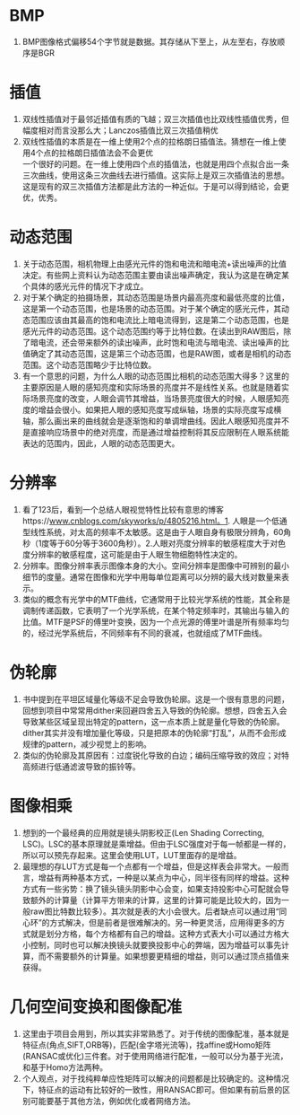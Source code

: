 # BMP
1. BMP图像格式偏移54个字节就是数据。其存储从下至上，从左至右，存放顺序是BGR  
# 插值
1. 双线性插值对于最邻近插值有质的飞越；双三次插值也比双线性插值优秀，但幅度相对而言没那么大；Lanczos插值比双三次插值稍优  
2. 双线性插值的本质是在一维上使用2个点的拉格朗日插值法。猜想在一维上使用4个点的拉格朗日插值法会不会更优  
   一个很好的问题。在一维上使用四个点的插值法，也就是用四个点拟合出一条三次曲线，使用这条三次曲线去进行插值。这实际上是双三次插值法的思想。这是现有的双三次插值方法都是此方法的一种近似。于是可以得到结论，会更优，优秀。
# 动态范围
1. 关于动态范围，相机物理上由感光元件的饱和电流和暗电流+读出噪声的比值决定。有些网上资料认为动态范围主要由读出噪声确定，我认为这是在确定某个具体的感光元件的情况下才成立。 
2. 对于某个确定的拍摄场景，其动态范围是场景内最高亮度和最低亮度的比值，这是第一个动态范围，也是场景的动态范围。对于某个确定的感光元件，其动态范围应该由其最高的饱和电流比上暗电流得到，这是第二个动态范围，也是感光元件的动态范围。这个动态范围约等于比特位数。在读出到RAW图后，除了暗电流，还会带来额外的读出噪声，此时饱和电流与暗电流、读出噪声的比值确定了其动态范围，这是第三个动态范围，也是RAW图，或者是相机的动态范围。这个动态范围略少于比特位数。 
3. 有一个意思的问题，为什么人眼的动态范围比相机的动态范围大得多？这里的主要原因是人眼的感知亮度和实际场景的亮度并不是线性关系。也就是随着实际场景亮度的改变，人眼会调节其增益，当场景亮度很大的时候，人眼感知亮度的增益会很小。如果把人眼的感知亮度写成纵轴，场景的实际亮度写成横轴，那么画出来的曲线就会是逐渐饱和的单调增曲线。因此人眼感知亮度并不是直接响应场景中的绝对亮度，而是通过增益控制将其反应限制在人眼系统能表达的范围内，因此，人眼的动态范围更大。 
# 分辨率
1. 看了123后，看到一个总结人眼视觉特性比较有意思的博客https://www.cnblogs.com/skyworks/p/4805216.html。1. 人眼是一个低通型线性系统，对太高的频率不太敏感。这是由于人眼自身有极限分辨角，60角秒（1度等于60分等于3600角秒）。2.人眼对亮度分辨率的敏感程度大于对色度分辨率的敏感程度，这可能是由于人眼生物细胞特性决定的。  
2. 分辨率。图像分辨率表示图像本身的大小。空间分辨率是图像中可辨别的最小细节的度量。通常在图像和光学中用每单位距离可以分辨的最大线对数量来表示。 
3. 类似的概念有光学中的MTF曲线，它通常用于比较光学系统的性能，其全称是调制传递函数，它表明了一个光学系统，在某个特定频率时，其输出与输入的比值。MTF是PSF的傅里叶变换，因为一个点光源的傅里叶谱是所有频率均匀的，经过光学系统后，不同频率有不同的衰减，也就组成了MTF曲线。 
# 伪轮廓
1. 书中提到在平坦区域量化等级不足会导致伪轮廓。这是一个很有意思的问题，回想到项目中常常用dither来回避四舍五入导致的伪轮廓。想想，四舍五入会导致某些区域呈现出特定的pattern，这一点本质上就是量化导致的伪轮廓。dither其实并没有增加量化等级，只是把原本的伪轮廓“打乱”，从而不会形成规律的pattern，减少视觉上的影响。 
2. 类似的伪轮廓及其原因有：过度锐化导致的白边；编码压缩导致的效应；对特高频进行低通滤波导致的振铃等。 
# 图像相乘
1. 想到的一个最经典的应用就是镜头阴影校正(Len Shading Correcting, LSC)。LSC的基本原理就是乘增益。但由于LSC强度对于每一帧都是一样的，所以可以预先存起来。这里会使用LUT，LUT里面存的是增益。 
2. 最理想的存LUT方式是每一个点都有一个增益，但是这样表会非常大。一般而言，增益有两种基本方式，一种是以某点为中心，同半径有同样的增益。这种方式有一些劣势：换了镜头镜头阴影中心会变，如果支持投影中心可配就会导致额外的计算量（计算平方带来的计算，这里的计算可能是比较大的，因为一般raw图比特数比较多）。其次就是表的大小会很大。后者缺点可以通过用“同心环”的方式解决，但是前者是很难解决的。另一种更灵活，应用得更多的方式就是划分方格，每个方格都有自己的增益。这种方式表大小可以通过方格大小控制，同时也可以解决换镜头就要换投影中心的弊端，因为增益可以事先计算，而不需要额外的计算量。如果想要更精细的增益，则可以通过顶点插值来获得。  
# 几何空间变换和图像配准
1. 这里由于项目会用到，所以其实非常熟悉了。对于传统的图像配准，基本就是特征点(角点,SIFT,ORB等)，匹配(金字塔光流等)，找affine或Homo矩阵(RANSAC或优化)三件套。对于使用网络进行配准，一般可以分为基于光流，和基于Homo方法两种。 
2. 个人观点，对于找纯粹单应性矩阵可以解决的问题都是比较确定的。这种情况下，特征点的运动有比较好的一致性，用RANSAC即可。但如果有前后景的区别可能要基于其他方法，例如优化或者网络方法。 